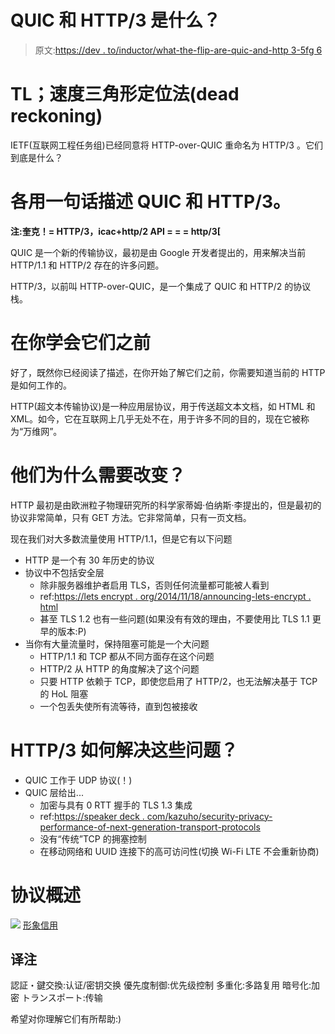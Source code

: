 # QUIC 和 HTTP/3 是什么？

> 原文:[https://dev . to/inductor/what-the-flip-are-quic-and-http 3-5fg 6](https://dev.to/inductor/what-the-flip-are-quic-and-http3-5fg6)

# TL；速度三角形定位法(dead reckoning)

IETF(互联网工程任务组)已经同意将 HTTP-over-QUIC 重命名为 HTTP/3 。它们到底是什么？

# [](#describe-quic-and-http3-in-one-sentence-each)各用一句话描述 QUIC 和 HTTP/3。

**注:奎克！= HTTP/3，icac+http/2 API = = = http/3[**

QUIC 是一个新的传输协议，最初是由 Google 开发者提出的，用来解决当前 HTTP/1.1 和 HTTP/2 存在的许多问题。

HTTP/3，以前叫 HTTP-over-QUIC，是一个集成了 QUIC 和 HTTP/2 的协议栈。

# [](#before-you-learn-them)在你学会它们之前

好了，既然你已经阅读了描述，在你开始了解它们之前，你需要知道当前的 HTTP 是如何工作的。

HTTP(超文本传输协议)是一种应用层协议，用于传送超文本文档，如 HTML 和 XML。如今，它在互联网上几乎无处不在，用于许多不同的目的，现在它被称为“万维网”。

# 他们为什么需要改变？

HTTP 最初是由欧洲粒子物理研究所的科学家蒂姆·伯纳斯·李提出的，但是最初的协议非常简单，只有 GET 方法。它非常简单，只有一页文档。

现在我们对大多数流量使用 HTTP/1.1，但是它有以下问题

*   HTTP 是一个有 30 年历史的协议
*   协议中不包括安全层
    *   除非服务器维护者启用 TLS，否则任何流量都可能被人看到
    *   ref:[https://lets encrypt . org/2014/11/18/announcing-lets-encrypt . html](https://letsencrypt.org/2014/11/18/announcing-lets-encrypt.html)
    *   甚至 TLS 1.2 也有一些问题(如果没有有效的理由，不要使用比 TLS 1.1 更早的版本:P)
*   当你有大量流量时，保持阻塞可能是一个大问题
    *   HTTP/1.1 和 TCP 都从不同方面存在这个问题
    *   HTTP/2 从 HTTP 的角度解决了这个问题
    *   只要 HTTP 依赖于 TCP，即使您启用了 HTTP/2，也无法解决基于 TCP 的 HoL 阻塞
    *   一个包丢失使所有流等待，直到包被接收

# HTTP/3 如何解决这些问题？

*   QUIC 工作于 UDP 协议(！)
*   QUIC 层给出...
    *   加密与具有 0 RTT 握手的 TLS 1.3 集成
    *   ref:[https://speaker deck . com/kazuho/security-privacy-performance-of-next-generation-transport-protocols](https://speakerdeck.com/kazuho/security-privacy-performance-of-next-generation-transport-protocols)
    *   没有“传统”TCP 的拥塞控制
    *   在移动网络和 UUID 连接下的高可访问性(切换 Wi-Fi LTE 不会重新协商)

# [](#protocol-overview)协议概述

[![](../Images/8bad040d33269c5e933c199e89bc08fe.png)](https://res.cloudinary.com/practicaldev/image/fetch/s--fO39s5-1--/c_limit%2Cf_auto%2Cfl_progressive%2Cq_auto%2Cw_880/https://pbs.twimg.com/media/Dq0JawMXQAAv2du.jpg) 
[形象信用](https://twitter.com/kazuho/status/1057511844032798720)

## [](#translation-note)译注

認証・鍵交換:认证/密钥交换
優先度制御:优先级控制
多重化:多路复用
暗号化:加密
トランスポート:传输

希望对你理解它们有所帮助:)